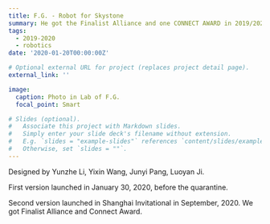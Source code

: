 ```yaml
---
title: F.G. - Robot for Skystone
summary: He got the Finalist Alliance and one CONNECT AWARD in 2019/2020 FIRST<sup>®</sup> Tech Challenge Skystone.
tags:
  - 2019-2020
  - robotics
date: '2020-01-20T00:00:00Z'

# Optional external URL for project (replaces project detail page).
external_link: ''

image:
  caption: Photo in Lab of F.G.
  focal_point: Smart

# Slides (optional).
#   Associate this project with Markdown slides.
#   Simply enter your slide deck's filename without extension.
#   E.g. `slides = "example-slides"` references `content/slides/example-slides.md`.
#   Otherwise, set `slides = ""`.
---
```


Designed by Yunzhe Li, Yixin Wang, Junyi Pang, Luoyan Ji.

First version launched in January 30, 2020, before the quarantine.

Second version launched in Shanghai Invitational in September, 2020. We got Finalist Alliance and Connect Award.
